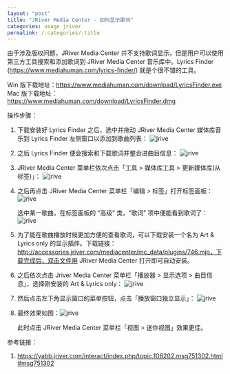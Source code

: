 ```yaml
---
layout: "post"
title: "JRiver Media Center - 如何显示歌词"
categories: usage jriver
permalink: /:categories/:title
---
```

由于涉及版权问题，JRiver Media Center 并不支持歌词显示，但是用户可以使用第三方工具搜索和添加歌词到 JRiver Media Center 音乐库中。Lyrics Finder (https://www.mediahuman.com/lyrics-finder/) 就是个很不错的工具。

Win 版下载地址：https://www.mediahuman.com/download/LyricsFinder.exe
Mac 版下载地址：https://www.mediahuman.com/download/LyricsFinder.dmg

操作步骤：

1. 下载安装好 Lyrics Finder 之后，选中并拖动 JRiver Media Center 媒体库音乐到 Lyrics Finder 左侧窗口以添加到歌曲列表：
	![jrive](https://i.imgur.com/LvK83SP.png)

2. 之后 Lyrics Finder 便会搜索和下载歌词并整合进曲目信息：
	![jrive](https://i.imgur.com/VdGGRmU.png)

3. JRiver Media Center 菜单栏依次点击「工具 > 媒体库工具 > 更新媒体库(从标签)」：
	![jrive](https://i.imgur.com/PMMyxwj.png)

4. 之后再点击 JRiver Media Center 菜单栏「编辑 > 标签」打开标签面板：
	![jrive](https://i.imgur.com/tyIvlvE.png)

	选中某一歌曲，在标签面板的 “高级” 类，“歌词” 项中便能看到歌词了：
	![jrive](https://i.imgur.com/LpCbgjx.png)

5. 为了能在歌曲播放时候更加方便的查看歌词，可以下载安装一个名为 Art & Lyrics only 的显示插件。下载链接：http://accessories.jriver.com/mediacenter/mc_data/plugins/746.mjp，下载完成后，双击文件用 JRiver Media Center 打开即可自动安装。
6. 之后依次点击 Jriver Media Center 菜单栏「播放器 > 显示选项 > 曲目信息」，选择刚安装的 Art & Lyrics only：
	![jrive](https://i.imgur.com/dQAeiy1.png)

7. 然后点击左下角显示窗口的菜单按钮，点击「播放窗口独立显示」：
	![jrive](https://i.imgur.com/BWT8Gaf.png)

8. 最终效果如图：![jrive](https://i.imgur.com/G0en85Q.png)

	此时点击 JRiver Media Center 菜单栏「视图 > 迷你视图」效果更佳。

参考链接：
1. https://yabb.jriver.com/interact/index.php/topic,108202.msg751302.html#msg751302
